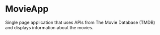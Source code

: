 # MovieApp
Single page application that uses APIs from The Movie Database (TMDB) and displays information about the movies.
